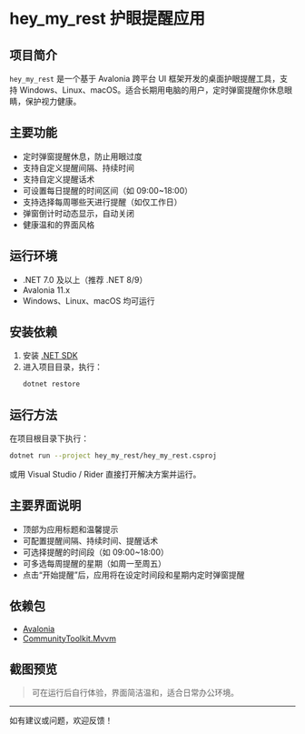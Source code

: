 # hey_my_rest 护眼提醒应用

## 项目简介

`hey_my_rest` 是一个基于 Avalonia 跨平台 UI 框架开发的桌面护眼提醒工具，支持 Windows、Linux、macOS。适合长期用电脑的用户，定时弹窗提醒你休息眼睛，保护视力健康。

## 主要功能

- 定时弹窗提醒休息，防止用眼过度
- 支持自定义提醒间隔、持续时间
- 支持自定义提醒话术
- 可设置每日提醒的时间区间（如 09:00~18:00）
- 支持选择每周哪些天进行提醒（如仅工作日）
- 弹窗倒计时动态显示，自动关闭
- 健康温和的界面风格

## 运行环境

- .NET 7.0 及以上（推荐 .NET 8/9）
- Avalonia 11.x
- Windows、Linux、macOS 均可运行

## 安装依赖

1. 安装 [.NET SDK](https://dotnet.microsoft.com/download)
2. 进入项目目录，执行：
   ```bash
   dotnet restore
   ```

## 运行方法

在项目根目录下执行：
```bash
dotnet run --project hey_my_rest/hey_my_rest.csproj
```

或用 Visual Studio / Rider 直接打开解决方案并运行。

## 主要界面说明

- 顶部为应用标题和温馨提示
- 可配置提醒间隔、持续时间、提醒话术
- 可选择提醒的时间段（如 09:00~18:00）
- 可多选每周提醒的星期（如周一至周五）
- 点击“开始提醒”后，应用将在设定时间段和星期内定时弹窗提醒

## 依赖包

- [Avalonia](https://github.com/AvaloniaUI/Avalonia)
- [CommunityToolkit.Mvvm](https://github.com/CommunityToolkit/dotnet)

## 截图预览

> 可在运行后自行体验，界面简洁温和，适合日常办公环境。

---

如有建议或问题，欢迎反馈！
